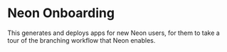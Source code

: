 # Neon Onboarding

This generates and deploys apps for new Neon users, for them to take a tour of the branching workflow that Neon enables.
